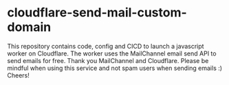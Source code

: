 # cloudflare-send-mail-custom-domain
This repository contains code, config and CICD to launch a javascript worker on Cloudflare. The worker uses the MailChannel email send API to send emails for free. Thank you MailChannel and Cloudflare.
Please be mindful when using this service and not spam users when sending emails :)
Cheers!
